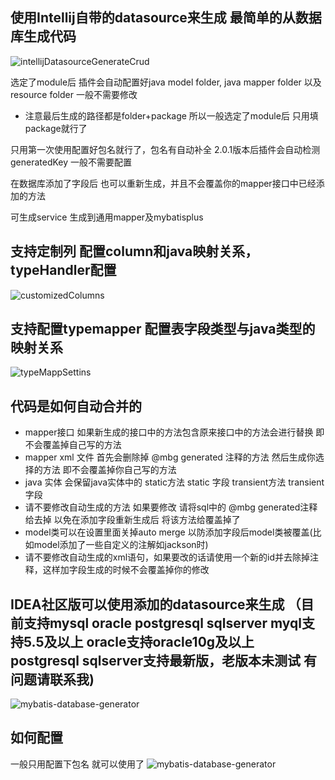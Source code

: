 ## 使用Intellij自带的datasource来生成 最简单的从数据库生成代码

![intellijDatasourceGenerateCrud](https://images.brucege.com/databaseCrud.gif)

选定了module后 插件会自动配置好java model folder, java mapper folder 以及 resource folder 一般不需要修改

* 注意最后生成的路径都是folder+package  所以一般选定了module后 只用填package就行了

只用第一次使用配置好包名就行了，包名有自动补全 2.0.1版本后插件会自动检测 generatedKey 一般不需要配置

在数据库添加了字段后 也可以重新生成，并且不会覆盖你的mapper接口中已经添加的方法

可生成service 生成到通用mapper及mybatisplus

## 支持定制列 配置column和java映射关系，typeHandler配置
![customizedColumns](https://images.brucege.com/customizedColumns.png)


## 支持配置typemapper 配置表字段类型与java类型的映射关系
![typeMappSettins](https://images.brucege.com/typeMapperSettings.png)




## 代码是如何自动合并的
- mapper接口 如果新生成的接口中的方法包含原来接口中的方法会进行替换 即不会覆盖掉自己写的方法
- mapper xml 文件 首先会删除掉 @mbg generated 注释的方法 然后生成你选择的方法  即不会覆盖掉你自己写的方法
- java 实体 会保留java实体中的 static方法 static 字段 transient方法 transient字段
- 请不要修改自动生成的方法 如果要修改 请将sql中的 @mbg generated注释给去掉 以免在添加字段重新生成后 将该方法给覆盖掉了
- model类可以在设置里面关掉auto merge 以防添加字段后model类被覆盖(比如model添加了一些自定义的注解如jackson时)
- 请不要修改自动生成的xml语句，如果要改的话请使用一个新的id并去除掉注释，这样加字段生成的时候不会覆盖掉你的修改

## IDEA社区版可以使用添加的datasource来生成 （目前支持mysql oracle postgresql sqlserver  myql支持5.5及以上  oracle支持oracle10g及以上 postgresql sqlserver支持最新版，老版本未测试 有问题请联系我) 

![mybatis-database-generator](https://images.brucege.com/configDatabaseToUseMybatisGenerator.gif)

## 如何配置

一般只用配置下包名 就可以使用了
![mybatis-database-generator](https://images.brucege.com/DatabaseGenerateSetting.png)

